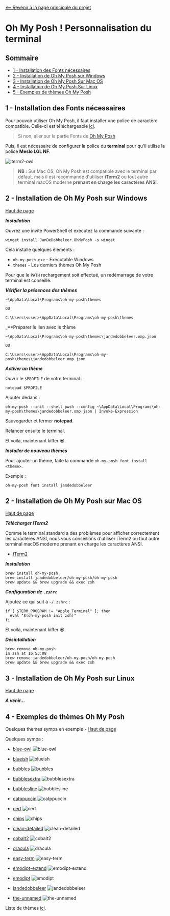 <a name="top"></a>

[<== Revenir à la page principale du projet](../../)

# Oh My Posh ! Personnalisation du terminal

## Sommaire

- [1 - Installation des Fonts nécessaires](#1---installation-des-fonts-nécessaires)
- [2 - Installation de Oh My Posh sur Windows](#1---sur-windows)
- [3 - Installation de Oh My Posh Sur Mac OS](#2---sur-mac-os)
- [4 - Installation de Oh My Posh Sur Linux](#3---sur-linux)
- [5 - Exemples de thèmes Oh My Posh](#4---exemples-de-thèmes-oh-my-posh)

## 1 - Installation des Fonts nécessaires

Pour pouvoir utiliser Oh My Posh, il faut installer une police de caractère compatible.
Celle-ci est téléchargeable [ici](https://github.com/ryanoasis/nerd-fonts/releases/download/v2.1.0/Meslo.zip).

> Si non, aller sur la partie Fonts de [Oh My Posh](https://ohmyposh.dev/docs/installation/fonts)

Puis, il est nécessaire de configurer la police du **terminal** pour qu'il utilise la police **Meslo LGL NF**.

![iterm2-owl](images/iterm2/002.png)

> **NB :** Sur Mac OS, Oh My Posh est compatible avec le terminal par défaut, mais il est recommandé d'utiliser **iTerm2** ou tout autre terminal macOS moderne **prenant en charge les caractères ANSI**.

## 2 - Installation de Oh My Posh sur Windows
[Haut de page](#top)

_**Installation**_

Ouvrez une invite PowerShell et exécutez la commande suivante :

```
winget install JanDeDobbeleer.OhMyPosh -s winget
```

Cela installe quelques éléments :

- `oh-my-posh.exe` - Exécutable Windows
- `themes` - Les derniers thèmes Oh My Posh

Pour que le `PATH` rechargement soit effectué, un redémarrage de votre terminal est conseillé.

_**Vérifier la présences des thèmes**_

```
~\AppData\Local\Programs\oh-my-posh\themes

OU

C:\Users\<user>\AppData\Local\Programs\oh-my-posh\themes
```

_**Préparer le lien avec le thème

```
~\AppData\Local\Programs\oh-my-posh\themes\jandedobbeleer.omp.json

OU

C:\Users\<user>\AppData\Local\Programs\oh-my-posh\themes\jandedobbeleer.omp.json
```

_**Activer un thème**_

Ouvrir le `$PROFILE` de votre terminal :

```
notepad $PROFILE
```

Ajouter dedans :

```
oh-my-posh --init --shell pwsh --config ~\AppData\Local\Programs\oh-my-posh\themes\jandedobbeleer.omp.json | Invoke-Expression
```

Sauvegarder et fermer **notepad**.

Relancer ensuite le terminal.

Et voilà, maintenant kiffer 😎.

_**Installer de nouveau thèmes**_

Pour ajouter un thème, faite la commande `oh-my-posh font install <theme>`.

Exemple :

```
oh-my-posh font install jandedobbeleer
```

## 2 - Installation de Oh My Posh sur Mac OS
[Haut de page](#top)

_**Télécharger iTerm2**_

Comme le terminal standard a des problèmes pour afficher correctement les caractères ANSI, nous vous conseillons d'utiliser iTerm2 ou tout autre terminal macOS moderne prenant en charge les caractères ANSI.

- [iTerm2](https://iterm2.com/)

_**Installation**_

```
brew install oh-my-posh
brew install jandedobbeleer/oh-my-posh/oh-my-posh
brew update && brew upgrade && exec zsh
```

_**Configuration de `.zshrc`**_

Ajoutez ce qui suit à `~/.zshrc` :

```
if [ $TERM_PROGRAM != "Apple_Terminal" ]; then
  eval "$(oh-my-posh init zsh)"
fi
```

Et voilà, maintenant kiffer 😎.

_**Désintallation**_

```
brew remove oh-my-posh                                                                                  in zsh at 16:53:08
brew remove jandedobbeleer/oh-my-posh/oh-my-posh
brew update && brew upgrade && exec zsh
```

## 3 - Installation de Oh My Posh sur Linux
[Haut de page](#top)

_**A venir...**_

## 4 - Exemples de thèmes Oh My Posh

Quelques thèmes sympa en exemple - [Haut de page](#top) <a name="3"></a>

Quelques sympa :

- [blue-owl](https://ohmyposh.dev/docs/themes#blue-owl)
![blue-owl](images/oh-my-push_themes/blue-owl.png)

- [blueish](https://ohmyposh.dev/docs/themes#blueish)
![blueish](images/oh-my-push_themes/blueish.png)

- [bubbles](https://ohmyposh.dev/docs/themes#bubbles)
![bubbles](images/oh-my-push_themes/bubbles.png)

- [bubblesextra](https://ohmyposh.dev/docs/themes#bubblesextra)
![bubblesextra](images/oh-my-push_themes/bubblesextra.png)

- [bubblesline](https://ohmyposh.dev/docs/themes#bubblesline)
![bubblesline](images/oh-my-push_themes/bubblesline.png)

- [catppuccin](https://ohmyposh.dev/docs/themes#catppuccin)
![catppuccin](images/oh-my-push_themes/catppuccin.png)

- [cert](https://ohmyposh.dev/docs/themes#cert)
![cert](images/oh-my-push_themes/cert.png)

- [chips](https://ohmyposh.dev/docs/themes#chips)
![chips](images/oh-my-push_themes/chips.png)

- [clean-detailed](https://ohmyposh.dev/docs/themes#clean-detailed)
![clean-detailed](images/oh-my-push_themes/clean-detailed.png)

- [cobalt2](https://ohmyposh.dev/docs/themes#cobalt2)
![cobalt2](images/oh-my-push_themes/cobalt2.png)

- [dracula](https://ohmyposh.dev/docs/themes#dracula)
![dracula](images/oh-my-push_themes/dracula.png)

- [easy-term](https://ohmyposh.dev/docs/themes#easy-term)
![easy-term](images/oh-my-push_themes/easy-term.png)

- [emodipt-extend](https://ohmyposh.dev/docs/themes#emodipt-extend)
![emodipt-extend](images/oh-my-push_themes/emodipt-extend.png)

- [emodipt](https://ohmyposh.dev/docs/themes#emodipt)
![emodipt](images/oh-my-push_themes/emodipt.png)

- [jandedobbeleer](https://ohmyposh.dev/docs/themes#jandedobbeleer)
![jandedobbeleer](images/oh-my-push_themes/jandedobbeleer.png)

- [the-unnamed](https://ohmyposh.dev/docs/themes#the-unnamed)
![the-unnamed](images/oh-my-push_themes/the-unnamed.png)

Liste de thèmes [ici](https://ohmyposh.dev/docs/themes).